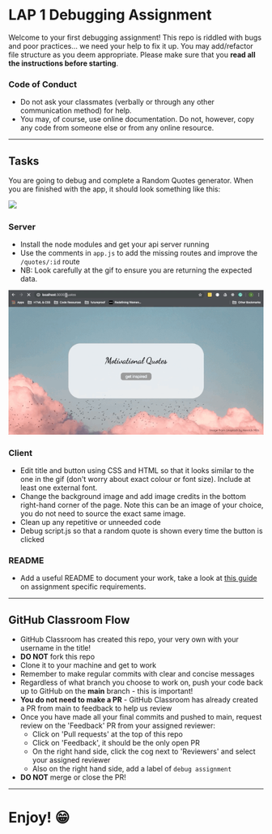 # LAP 1 Debugging Assignment

Welcome to your first debugging assignment!
This repo is riddled with bugs and poor practices... we need your help to fix it up.
You may add/refactor file structure as you deem appropriate.
Please make sure that you **read all the instructions before starting**.


### Code of Conduct
- Do not ask your classmates (verbally or through any other communication method) for help.
- You may, of course, use online documentation. Do not, however, copy any code from someone else or from any online resource.


---

## Tasks
You are going to debug and complete a Random Quotes generator. When you are finished with the app, it should look something like this:

![](__demos/assessment-1-giphy.gif)


### Server
- Install the node modules and get your api server running
- Use the comments in `app.js` to add the missing routes and improve the `/quotes/:id` route
- NB: Look carefully at the gif to ensure you are returning the expected data.

![](__demos/app-routes.gif)

### Client
- Edit title and button using CSS and HTML so that it looks similar to the one in the gif (don't worry about exact colour or font size). Include at least one external font.
- Change the background image and add image credits in the bottom right-hand corner of the page. Note this can be an image of your choice, you do not need to source the exact same image.
- Clean up any repetitive or unneeded code
- Debug script.js so that a random quote is shown every time the button is clicked

### README
- Add a useful README to document your work, take a look at [this guide](https://gist.github.com/getfutureproof-admin/dfe45adba508f931bf83d144cbbf6bbe) on assignment specific requirements.

***

## GitHub Classroom Flow
- GitHub Classroom has created this repo, your very own with your username in the title! 
- **DO NOT** fork this repo
- Clone it to your machine and get to work
- Remember to make regular commits with clear and concise messages
- Regardless of what branch you choose to work on, push your code back up to GitHub on the **main** branch - this is important!
- **You do not need to make a PR** - GitHub Classroom has already created a PR from main to feedback to help us review
- Once you have made all your final commits and pushed to main, request review on the 'Feedback' PR from your assigned reviewer:
  + Click on 'Pull requests' at the top of this repo
  + Click on 'Feedback', it should be the only open PR
  + On the right hand side, click the cog next to 'Reviewers' and select your assigned reviewer
  + Also on the right hand side, add a label of `debug assignment`
- **DO NOT** merge or close the PR!

***

# Enjoy! 😁
